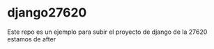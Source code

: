 # django27620
Este repo es un ejemplo para subir el proyecto de django de la 27620 estamos de after
